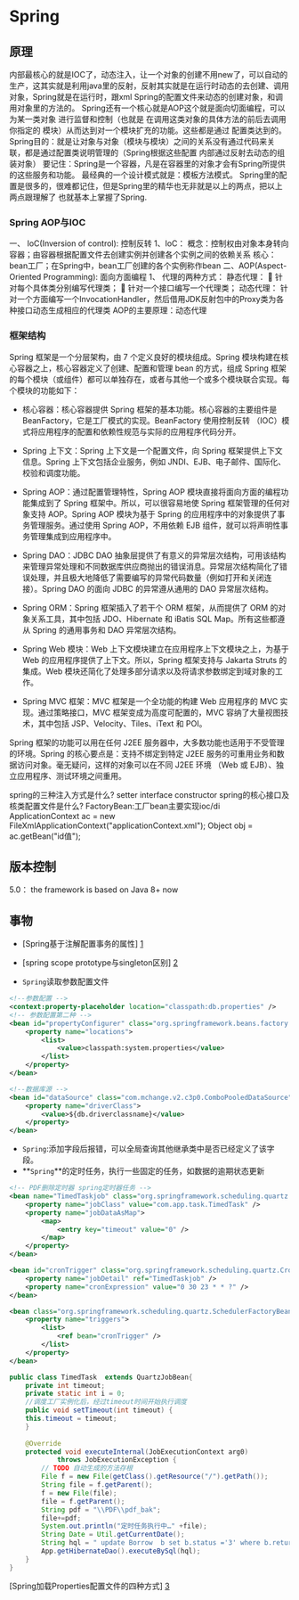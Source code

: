 # Spring
<!-- @author DHJT 2018-11-26 -->

## 原理
内部最核心的就是IOC了，动态注入，让一个对象的创建不用new了，可以自动的生产，这其实就是利用java里的反射，反射其实就是在运行时动态的去创建、调用对象，Spring就是在运行时，跟xml Spring的配置文件来动态的创建对象，和调用对象里的方法的。
Spring还有一个核心就是AOP这个就是面向切面编程，可以为某一类对象 进行监督和控制（也就是 在调用这类对象的具体方法的前后去调用你指定的 模块）从而达到对一个模块扩充的功能。这些都是通过  配置类达到的。
Spring目的：就是让对象与对象（模块与模块）之间的关系没有通过代码来关联，都是通过配置类说明管理的（Spring根据这些配置 内部通过反射去动态的组装对象）
要记住：Spring是一个容器，凡是在容器里的对象才会有Spring所提供的这些服务和功能。
最经典的一个设计模式就是：模板方法模式。 Spring里的配置是很多的，很难都记住，但是Spring里的精华也无非就是以上的两点，把以上两点跟理解了 也就基本上掌握了Spring.

### Spring AOP与IOC
一、 IoC(Inversion of control): 控制反转
1、IoC：
概念：控制权由对象本身转向容器；由容器根据配置文件去创建实例并创建各个实例之间的依赖关系
核心：bean工厂；在Spring中，bean工厂创建的各个实例称作bean
二、AOP(Aspect-Oriented Programming): 面向方面编程
1、 代理的两种方式：
静态代理：
 针对每个具体类分别编写代理类；
 针对一个接口编写一个代理类；
动态代理：
针对一个方面编写一个InvocationHandler，然后借用JDK反射包中的Proxy类为各种接口动态生成相应的代理类
AOP的主要原理：动态代理

### 框架结构
Spring 框架是一个分层架构，由 7 个定义良好的模块组成。Spring 模块构建在核心容器之上，核心容器定义了创建、配置和管理 bean 的方式，组成 Spring 框架的每个模块（或组件）都可以单独存在，或者与其他一个或多个模块联合实现。每个模块的功能如下：

- 核心容器：核心容器提供 Spring 框架的基本功能。核心容器的主要组件是 BeanFactory，它是工厂模式的实现。BeanFactory 使用控制反转 （IOC）模式将应用程序的配置和依赖性规范与实际的应用程序代码分开。

- Spring 上下文：Spring 上下文是一个配置文件，向 Spring 框架提供上下文信息。Spring 上下文包括企业服务，例如 JNDI、EJB、电子邮件、国际化、校验和调度功能。

- Spring AOP：通过配置管理特性，Spring AOP 模块直接将面向方面的编程功能集成到了 Spring 框架中。所以，可以很容易地使 Spring 框架管理的任何对象支持 AOP。Spring AOP 模块为基于 Spring 的应用程序中的对象提供了事务管理服务。通过使用 Spring AOP，不用依赖 EJB 组件，就可以将声明性事务管理集成到应用程序中。

- Spring DAO：JDBC DAO 抽象层提供了有意义的异常层次结构，可用该结构来管理异常处理和不同数据库供应商抛出的错误消息。异常层次结构简化了错误处理，并且极大地降低了需要编写的异常代码数量（例如打开和关闭连接）。Spring DAO 的面向 JDBC 的异常遵从通用的 DAO 异常层次结构。

- Spring ORM：Spring 框架插入了若干个 ORM 框架，从而提供了 ORM 的对象关系工具，其中包括 JDO、Hibernate 和 iBatis SQL Map。所有这些都遵从 Spring 的通用事务和 DAO 异常层次结构。

- Spring Web 模块：Web 上下文模块建立在应用程序上下文模块之上，为基于 Web 的应用程序提供了上下文。所以，Spring 框架支持与 Jakarta Struts 的集成。Web 模块还简化了处理多部分请求以及将请求参数绑定到域对象的工作。

- Spring MVC 框架：MVC 框架是一个全功能的构建 Web 应用程序的 MVC 实现。通过策略接口，MVC 框架变成为高度可配置的，MVC 容纳了大量视图技术，其中包括 JSP、Velocity、Tiles、iText 和 POI。

Spring 框架的功能可以用在任何 J2EE 服务器中，大多数功能也适用于不受管理的环境。Spring 的核心要点是：支持不绑定到特定 J2EE 服务的可重用业务和数据访问对象。毫无疑问，这样的对象可以在不同 J2EE 环境 （Web 或 EJB）、独立应用程序、测试环境之间重用。

spring的三种注入方式是什么?
        setter
        interface
        constructor
spring的核心接口及核类配置文件是什么?
        FactoryBean:工厂bean主要实现ioc/di
        ApplicationContext ac = new FileXmlApplicationContext("applicationContext.xml");
        Object obj = ac.getBean("id值");
## 版本控制
5.0： the framework is based on Java 8+ now

## 事物
- [Spring基于注解配置事务的属性] [1]
- [spring scope prototype与singleton区别] [2]

- `Spring`读取参数配置文件
``` xml
<!--参数配置 -->
<context:property-placeholder location="classpath:db.properties" />
<!-- 参数配置第二种 -->
<bean id="propertyConfigurer" class="org.springframework.beans.factory.config.PropertyPlaceholderConfigurer">
    <property name="locations">
        <list>
            <value>classpath:system.properties</value>
        </list>
    </property>
</bean>

<!--数据库源 -->
<bean id="dataSource" class="com.mchange.v2.c3p0.ComboPooledDataSource" destroy-method="close">
    <property name="driverClass">
        <value>${db.driverclassname}</value>
    </property>
</bean>
```
- `Spring`:添加字段后报错，可以全局查询其他继承类中是否已经定义了该字段。
- **`Spring`**的定时任务，执行一些固定的任务，如数据的逾期状态更新
``` xml
<!-- PDF删除定时器 spring定时器任务 -->
<bean name="TimedTaskjob" class="org.springframework.scheduling.quartz.JobDetailBean">
    <property name="jobClass" value="com.app.task.TimedTask" />
    <property name="jobDataAsMap">
        <map>
            <entry key="timeout" value="0" />
        </map>
    </property>
</bean>

<bean id="cronTrigger" class="org.springframework.scheduling.quartz.CronTriggerBean">
    <property name="jobDetail" ref="TimedTaskjob" />
    <property name="cronExpression" value="0 30 23 * * ?" />
</bean>

<bean class="org.springframework.scheduling.quartz.SchedulerFactoryBean">
    <property name="triggers">
        <list>
            <ref bean="cronTrigger" />
        </list>
    </property>
</bean>
```
``` java
public class TimedTask  extends QuartzJobBean{
    private int timeout;  
    private static int i = 0;  
    //调度工厂实例化后，经过timeout时间开始执行调度  
    public void setTimeout(int timeout) {  
    this.timeout = timeout;  
    } 
    
    @Override
    protected void executeInternal(JobExecutionContext arg0)
            throws JobExecutionException {
        // TODO 自动生成的方法存根
        File f = new File(getClass().getResource("/").getPath());
        String file = f.getParent();
        f = new File(file);
        file = f.getParent();
        String pdf = "\\PDF\\pdf_bak";
        file+=pdf;
        System.out.println("定时任务执行中…" +file); 
        String Date = Util.getCurrentDate();
        String hql = " update Borrow  b set b.status ='3' where b.returnDate<='"+Date+"' ";
        App.getHibernateDao().executeBySql(hql);
    }
}
```

[Spring加载Properties配置文件的四种方式] [3]

[1]: https://blog.csdn.net/qingpengshan/article/details/80598366 'Spring基于注解配置事务的属性'
[2]: http://www.cnblogs.com/lizhonghua34/p/4953500.html 'spring scope prototype与singleton区别'
[3]: https://blog.csdn.net/haha_sir/article/details/79105951 'Spring加载Properties配置文件的四种方式'